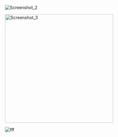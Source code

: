 ![Screenshot_2](https://github.com/offpic/SSD2119-GPIO-HIGH-SPEED-STM32/assets/31142397/087bfb81-db27-4c95-82c8-d0dfd2a87dce)

<img width="356" alt="Screenshot_3" src="https://github.com/offpic/SSD2119-GPIO-HIGH-SPEED-STM32/assets/31142397/bb5a6d9a-1b33-48d9-a1db-59722dd92163">

![fff](https://github.com/offpic/SSD2119-GPIO-HIGH-SPEED-STM32/assets/31142397/c3fb2610-25ce-4338-9496-6f83ca68af56)
